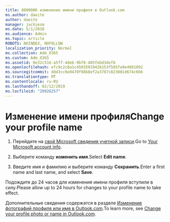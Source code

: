 ```yaml
---
title: 8000006 изменение имени профиля в Outlook.com
ms.author: daeite
author: daeite
manager: jackiesm
ms.date: 5/1/2018
ms.audience: Admin
ms.topic: article
ROBOTS: NOINDEX, NOFOLLOW
localization_priority: Normal
ms.collection: Adm_O365
ms.custom: Adm_O365
ms.assetid: 0e32c516-a5ff-4deb-9bf8-485febd3def8
ms.openlocfilehash: efc9c2c8a1c45035919426153f585fa9e4081092
ms.sourcegitcommit: dd43cc0a9470f98b8ef2a3787c823801d674c666
ms.translationtype: MT
ms.contentlocale: ru-RU
ms.lasthandoff: 02/12/2019
ms.locfileid: "29926257"
---
```

# <a name="change-your-profile-name"></a><span data-ttu-id="bf9d6-102">Изменение имени профиля</span><span class="sxs-lookup"><span data-stu-id="bf9d6-102">Change your profile name</span></span>

1. <span data-ttu-id="bf9d6-103">Перейдите на [свой Microsoft сведения учетной записи](https://go.microsoft.com/fwlink/p/?linkid=860841).</span><span class="sxs-lookup"><span data-stu-id="bf9d6-103">Go to [Your Microsoft account info](https://go.microsoft.com/fwlink/p/?linkid=860841).</span></span>
    
2. <span data-ttu-id="bf9d6-104">Выберите команду **изменить имя**.</span><span class="sxs-lookup"><span data-stu-id="bf9d6-104">Select **Edit name**.</span></span> 
    
3. <span data-ttu-id="bf9d6-105">Введите имя и фамилию и выберите команду **Сохранить**.</span><span class="sxs-lookup"><span data-stu-id="bf9d6-105">Enter a first name and last name, and select **Save**.</span></span> 
    
<span data-ttu-id="bf9d6-106">Подождите до 24 часов для изменения имени профиля вступили в силу.</span><span class="sxs-lookup"><span data-stu-id="bf9d6-106">Please allow up to 24 hours for changes to your profile name to take effect.</span></span>
  
<span data-ttu-id="bf9d6-107">Дополнительные сведения содержатся в разделе [Изменение фотографий профиля или имя в Outlook.com](https://go.microsoft.com/fwlink/?linkid=873110).</span><span class="sxs-lookup"><span data-stu-id="bf9d6-107">To learn more, see [Change your profile photo or name in Outlook.com](https://go.microsoft.com/fwlink/?linkid=873110).</span></span>
  

